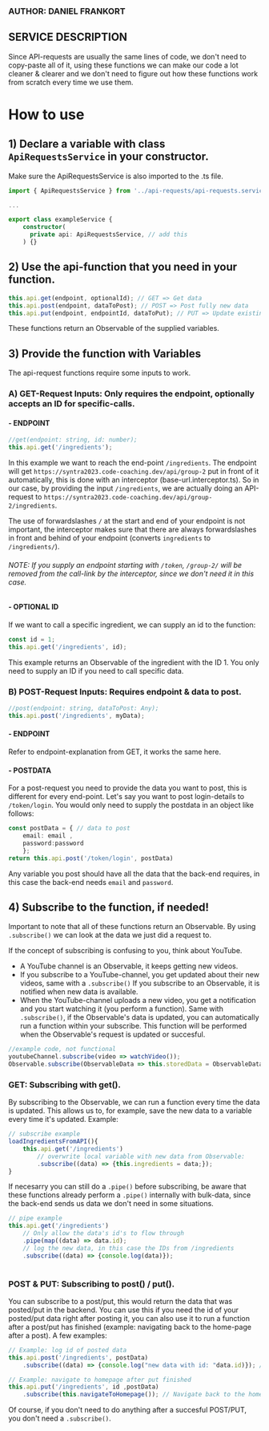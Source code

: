 ### AUTHOR: DANIEL FRANKORT
## SERVICE DESCRIPTION
Since API-requests are usually the same lines of code, we don't need to copy-paste all of it, using these functions we can make our code a lot cleaner & clearer and we don't need to figure out how these functions work from scratch every time we use them.

# How to use

## 1) Declare a variable with class `ApiRequestsService` in your constructor.
Make sure the ApiRequestsService is also imported to the .ts file.
```ts
import { ApiRequestsService } from '../api-requests/api-requests.service';

...

export class exampleService {
    constructor(
      private api: ApiRequestsService, // add this
    ) {}
```
    
## 2) Use the api-function that you need in your function.
```ts
this.api.get(endpoint, optionalId); // GET => Get data
this.api.post(endpoint, dataToPost); // POST => Post fully new data
this.api.put(endpoint, endpointId, dataToPut); // PUT => Update existing data of data with id 'endpointId'
```
These functions return an Observable of the supplied variables.

## 3) Provide the function with Variables
The api-request functions require some inputs to work. 
### A) GET-Request Inputs: Only requires the endpoint, optionally accepts an ID for specific-calls.
#### - ENDPOINT
```ts
//get(endpoint: string, id: number);
this.api.get('/ingredients');
```
In this example we want to reach the end-point ``/ingredients``.
The endpoint will get ``https://syntra2023.code-coaching.dev/api/group-2`` put in front of it automatically, this is done with an interceptor (base-url.interceptor.ts).
So in our case, by providing the input ``/ingredients``, we are actually doing an API-request to ``https://syntra2023.code-coaching.dev/api/group-2/ingredients``.

The use of forwardslashes ``/`` at the start and end of your endpoint is not important, the interceptor makes sure that there are always forwardslashes in front and behind of your endpoint (converts ``ingredients`` to ``/ingredients/``).

###### NOTE: If you supply an endpoint starting with ``/token``, ``/group-2/`` will be removed from the call-link by the interceptor, since we don't need it in this case.

#### - OPTIONAL ID
If we want to call a specific ingredient, we can supply an id to the function:
```ts
const id = 1;
this.api.get('/ingredients', id);
```
This example returns an Observable of the ingredient with the ID 1.
You only need to supply an ID if you need to call specific data.

### B) POST-Request Inputs: Requires endpoint & data to post.
```ts
//post(endpoint: string, dataToPost: Any);
this.api.post('/ingredients', myData);
```
#### - ENDPOINT
Refer to endpoint-explanation from GET, it works the same here.

#### - POSTDATA
For a post-request you need to provide the data you want to post, this is different for every end-point.
Let's say you want to post login-details to ``/token/login``.
You would only need to supply the postdata in an object like follows:
```ts
const postData = { // data to post
    email: email , 
    password:password
    }; 
return this.api.post('/token/login', postData)
```
Any variable you post should have all the data that the back-end requires, in this case the back-end needs ``email`` and ``password``.

## 4) Subscribe to the function, if needed!
Important to note that all of these functions return an Observable.
By using ``.subscribe()`` we can look at the data we just did a request to.

If the concept of subscribing is confusing to you, think about YouTube.
- A YouTube channel is an Observable, it keeps getting new videos.
- If you subscribe to a YouTube-channel, you get updated about their new videos, same with a ``.subscribe()``
If you subscribe to an Observable, it is notified when new data is available.
- When the YouTube-channel uploads a new video, you get a notification and you start watching it (you perform a function). Same with ``.subscribe()``, if the Observable's data is updated, you can automatically run a function within your subscribe. This function will be performed when the Observable's request is updated or succesful.
```ts
//example code, not functional
youtubeChannel.subscribe(video => watchVideo());
Observable.subscribe(ObservableData => this.storedData = ObservableData); // Stores the newest data to this variable 'storedData'
```

### GET: Subscribing with get().
By subscribing to the Observable, we can run a function every time the data is updated. This allows us to, for example, save the new data to a variable every time it's updated.
Example:
```ts
// subscribe example
loadIngredientsFromAPI(){
    this.api.get('/ingredients')
        // overwrite local variable with new data from Observable:
        .subscribe((data) => {this.ingredients = data;}); 
}
```
If necesarry you can still do a ``.pipe()`` before subscribing, be aware that these functions already perform a ``.pipe()`` internally with bulk-data, since the back-end sends us data we don't need in some situations.
```ts
// pipe example
this.api.get('/ingredients')
    // Only allow the data's id's to flow through
    .pipe(map((data) => data.id); 
    // log the new data, in this case the IDs from /ingredients
    .subscribe((data) => {console.log(data)}); 
    
```

### POST & PUT: Subscribing to post() / put().
You can subscribe to a post/put, this would return the data that was posted/put in the backend. You can use this if you need the id of your posted/put data right after posting it, you can also use it to run a function after a post/put has finished (example: navigating back to the home-page after a post).
A few examples:
```ts
// Example: log id of posted data
this.api.post('/ingredients', postData)
    .subscribe((data) => {console.log("new data with id: "data.id)}); // log the ID of the newly stored data.
```
```ts
// Example: navigate to homepage after put finished
this.api.put('/ingredients', id ,postData)
    .subscribe(this.navigateToHomepage()); // Navigate back to the homepage after PUT is completed.
```

Of course, if you don't need to do anything after a succesful POST/PUT, you don't need a ``.subscribe()``.
